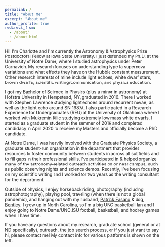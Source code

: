 ```yaml
---
permalink: /
title: "About Me"
excerpt: "About me"
author_profile: true
redirect_from:
  - /about/
  - /about.html
---
```


Hi! I'm Charlotte and I'm currently the Astronomy & Astrophysics Prize Postdoctoral Fellow at Iowa State University. I just defended my Ph.D. at the University of Notre Dame, where I studied astrophysics under Peter Garnavich. My research focuses on understanding type Ia supernova variations and what effects they have on the Hubble constant measurement. Other research interests of mine include light echoes, white dwarf stars, brown dwarfs, scientific writing/communication, and physics education.

I got my Bachelor of Science in Physics (plus a minor in astronomy) at Hofstra University in Hempstead, NY, graduated in 2016. There I worked with Stephen Lawrence studying light echoes around recurrent novae, as well as the light echo around SN 1987A. I also participated in a Research Experience for Undergraduates (REU) at the University of Oklahoma where I worked with Mukremin Kilic studying extremely low mass white dwarfs. I started as a graduate student in the summer of 2016 and completed candidacy in April 2020 to receive my Masters and officially become a PhD candidate.

At Notre Dame, I was heavily involved with the Graduate Physics Society, a graduate student-run organization in the department that provides resources to foster community between students in across all subfields and to fill gaps in their professional skills. I've participated in & helped organize many of the astronomy-related outreach activities on or near campus, such as public observing nights and science demos. Recently, I've been focusing on my scientific writing and I worked for two years as the writing consultant for the department.

Outside of physics, I enjoy horseback riding, photography (including astrophotography), playing pool, traveling (when there is not a global pandemic), and hanging out with my husband, [Patrick Fasano](https://www.patrickfasano.com) & dog, [Bentley](https://www.instagram.com/bentleythebeabull). I grew up in North Carolina, so I'm a big UNC basketball fan and I enjoy going to Notre Dame/UNC.ISU football, basketball, and hockey games when I have time.

If you have any questions about my research, graduate school (general or at ND specifically), outreach, the job search process, or if you just want to say hi, please contact me! My contact info for various platforms is shown on the left.